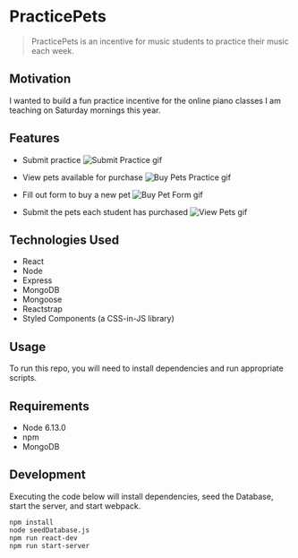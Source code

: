 # PracticePets

> PracticePets is an incentive for music students to practice their music each week.

## Motivation

I wanted to build a fun practice incentive for the online piano classes I am teaching on Saturday mornings this year.

## Features

- Submit practice
![Submit Practice gif](https://github.com/cameron-carruthers/practice-tracker/blob/master/submit-practice-form.gif
)

- View pets available for purchase
![Buy Pets Practice gif](https://github.com/cameron-carruthers/practice-tracker/blob/master/buy-pets.gif
)

- Fill out form to buy a new pet
![Buy Pet Form gif](https://github.com/cameron-carruthers/practice-tracker/blob/master/buy-pet-form.gif
)

- Submit the pets each student has purchased
![View Pets gif](https://github.com/cameron-carruthers/practice-tracker/blob/master/view-pets.gif
)

## Technologies Used

- React
- Node
- Express
- MongoDB
- Mongoose
- Reactstrap
- Styled Components (a CSS-in-JS library)

## Usage

To run this repo, you will need to install dependencies and run appropriate scripts.

## Requirements

- Node 6.13.0
- npm
- MongoDB

## Development

Executing the code below will install dependencies, seed the Database, start the server, and start webpack.

```
npm install
node seedDatabase.js
npm run react-dev
npm run start-server
```
